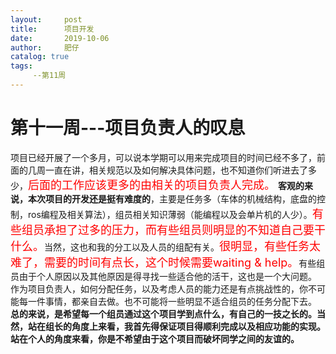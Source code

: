 ```yaml
---
layout:     post
title:      项目开发 
date:       2019-10-06
author:     肥仔
catalog: true
tags:
     --第11周
--- 
```

# 第十一周---项目负责人的叹息
项目已经开展了一个多月，可以说本学期可以用来完成项目的时间已经不多了，前面的几周一直在讲，相关规范以及如何解决具体问题，也不知道你们听进去了多少，<font color=red size=4>后面的工作应该更多的由相关的项目负责人完成。</font>
**客观的来说，本次项目的开发还是挺有难度的**，主要是任务多（车体的机械结构，底盘的控制，ros编程及相关算法），组员相关知识薄弱（能编程以及会单片机的人少）。<font color=red size=4>有些组员承担了过多的压力，而有些组员则明显的不知道自己要干什么。</font>当然，这也和我的分工以及人员的组配有关。<font color=red size=4>很明显，有些任务太难了，需要的时间有点长，这个时候需要waiting & help。</font>有些组员由于个人原因以及其他原因是得寻找一些适合他的活干，这也是一个大问题。
作为项目负责人，如何分配任务，以及考虑人员的能力还是有点挑战性的，你不可能每一件事情，都亲自去做。也不可能将一些明显不适合组员的任务分配下去。
**总的来说，是希望每一个组员通过这个项目学到点什么，有自己的一技之长的。当然，站在组长的角度上来看，我首先得保证项目得顺利完成以及相应功能的实现。站在个人的角度来看，你是不希望由于这个项目而破坏同学之间的友谊的。**

